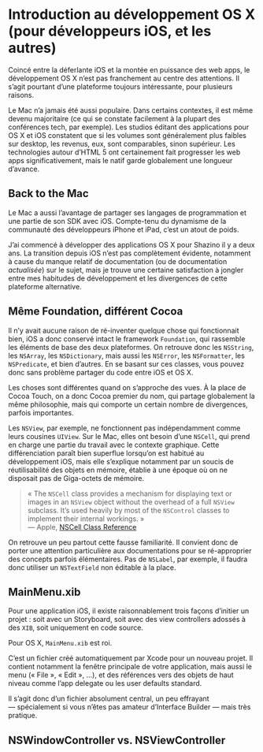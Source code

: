 # Introduction au développement OS X (pour développeurs iOS, et les autres)

Coincé entre la déferlante iOS et la montée en puissance des web  apps, le développement OS X n’est pas franchement au centre des attentions. Il s’agit pourtant d’une plateforme toujours intéressante, pour plusieurs raisons.

Le Mac n’a jamais été aussi populaire. Dans certains contextes, il est même devenu majoritaire (ce qui se constate facilement à la plupart des conférences tech, par exemple). Les studios éditant des applications pour OS X et iOS constatent que si les volumes sont généralement plus faibles sur desktop, les revenus, eux, sont comparables, sinon supérieur. Les technologies autour d’HTML 5 ont certainement fait progresser les web apps significativement, mais le natif garde globalement une longueur d’avance.


## Back to the Mac

Le Mac a aussi l’avantage de partager ses langages de programmation et une partie de son SDK avec iOS. Compte-tenu du dynamisme de la communauté des développeurs iPhone et iPad, c’est un atout de poids. 

J’ai commencé à développer des applications OS X pour Shazino il y a deux ans. La transition depuis iOS n’est pas complètement évidente, notamment à cause du manque relatif de documentation (ou de documentation *actualisée*) sur le sujet, mais je trouve une certaine satisfaction à jongler entre mes habitudes de développement et les divergences de cette plateforme alternative.


## Même Foundation, différent Cocoa

Il n’y avait aucune raison de ré-inventer quelque chose qui fonctionnait bien, iOS a donc conservé intact le framework `Foundation`, qui rassemble les éléments de base des deux plateformes. On retrouve donc les `NSString`, les `NSArray`, les `NSDictionary`, mais aussi les `NSError`, les `NSFormatter`, les `NSPredicate`, et bien d’autres. En se basant sur ces classes, vous pouvez donc sans problème partager du code entre iOS et OS X.

Les choses sont différentes quand on s’approche des vues. À la place de Cocoa Touch, on a donc Cocoa premier du nom, qui partage globalement la même philosophie, mais qui comporte un certain nombre de divergences, parfois importantes.

Les `NSView`, par exemple, ne fonctionnent pas indépendamment comme leurs cousines `UIView`. Sur le Mac, elles ont besoin d’une `NSCell`, qui prend en charge une partie du travail avec le contexte graphique. Cette différenciation paraît bien superflue lorsqu’on est habitué au développement iOS, mais elle s’explique notamment par un soucis de réutilisabilité des objets en mémoire, établie à une époque où on ne disposait pas de Giga-octets de mémoire.

> « The `NSCell` class provides a mechanism for displaying text or images in an `NSView` object without the overhead of a full `NSView` subclass. It’s used heavily by most of the `NSControl` classes to implement their internal workings. »  
> — Apple, [NSCell Class Reference](https://developer.apple.com/library/mac/documentation/Cocoa/Reference/ApplicationKit/Classes/NSCell_Class/)

On retrouve un peu partout cette fausse familiarité. Il convient donc de porter une attention particulière aux documentations pour se ré-approprier des concepts parfois élémentaires. Pas de `NSLabel`, par exemple, il faudra donc utiliser un `NSTextField` non éditable à la place.


## MainMenu.xib

Pour une application iOS, il existe raisonnablement trois façons d’initier un projet : soit avec un Storyboard, soit avec des view controllers adossés à des `XIB`, soit uniquement en code source.

Pour OS X, `MainMenu.xib` est roi.

C’est un fichier créé automatiquement par Xcode pour un nouveau projet. Il contient notamment la fenêtre principale de votre application, mais aussi le menu (« File », « Edit », …), et des références vers des objets de haut niveau comme l’app delegate ou les user defaults standard.

Il s’agit donc d’un fichier absolument central, un peu effrayant — spécialement si vous n’êtes pas amateur d’Interface Builder — mais très pratique.


## NSWindowController vs. NSViewController
